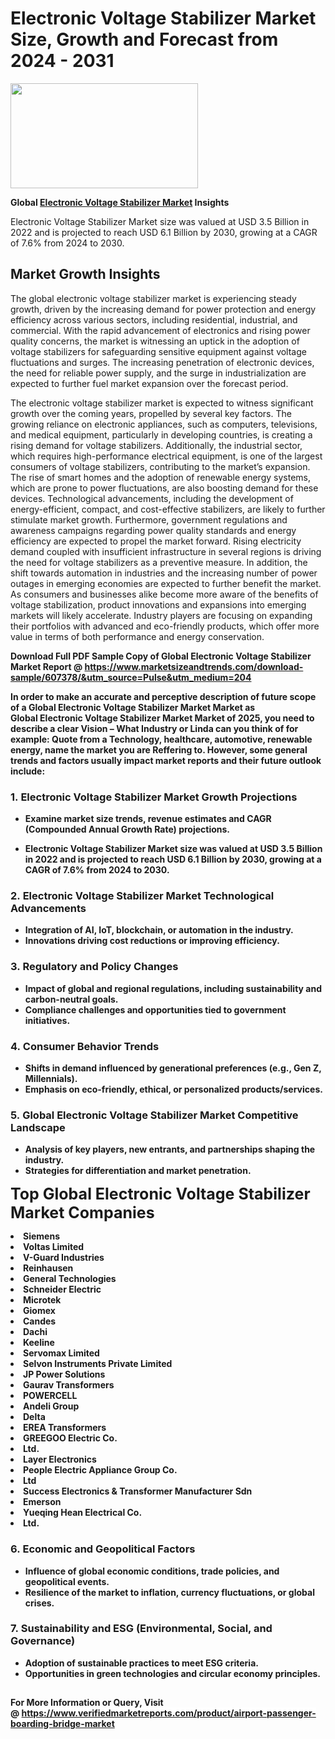 <H1>Electronic Voltage Stabilizer Market Size, Growth and Forecast from 2024 - 2031</H1><img class="aligncenter size-medium wp-image-584254" src="https://thirdeyenews.in/wp-content/uploads/2024/09/Global-Market-Research-300x168.jpeg" alt="" width="300" height="168" /><p><strong>Global&nbsp;<a href="https://www.marketsizeandtrends.com/download-sample/607378/&amp;utm_source=Pulse&amp;utm_medium=204">Electronic Voltage Stabilizer Market</a> Insights</strong></p><p>Electronic Voltage Stabilizer Market size was valued at USD 3.5 Billion in 2022 and is projected to reach USD 6.1 Billion by 2030, growing at a CAGR of 7.6% from 2024 to 2030.</p><p><h2>Market Growth Insights</h2> <p>The global electronic voltage stabilizer market is experiencing steady growth, driven by the increasing demand for power protection and energy efficiency across various sectors, including residential, industrial, and commercial. With the rapid advancement of electronics and rising power quality concerns, the market is witnessing an uptick in the adoption of voltage stabilizers for safeguarding sensitive equipment against voltage fluctuations and surges. The increasing penetration of electronic devices, the need for reliable power supply, and the surge in industrialization are expected to further fuel market expansion over the forecast period.</p> <p><strong></strong></p> <p>The electronic voltage stabilizer market is expected to witness significant growth over the coming years, propelled by several key factors. The growing reliance on electronic appliances, such as computers, televisions, and medical equipment, particularly in developing countries, is creating a rising demand for voltage stabilizers. Additionally, the industrial sector, which requires high-performance electrical equipment, is one of the largest consumers of voltage stabilizers, contributing to the market’s expansion. The rise of smart homes and the adoption of renewable energy systems, which are prone to power fluctuations, are also boosting demand for these devices. Technological advancements, including the development of energy-efficient, compact, and cost-effective stabilizers, are likely to further stimulate market growth. Furthermore, government regulations and awareness campaigns regarding power quality standards and energy efficiency are expected to propel the market forward. Rising electricity demand coupled with insufficient infrastructure in several regions is driving the need for voltage stabilizers as a preventive measure. In addition, the shift towards automation in industries and the increasing number of power outages in emerging economies are expected to further benefit the market. As consumers and businesses alike become more aware of the benefits of voltage stabilization, product innovations and expansions into emerging markets will likely accelerate. Industry players are focusing on expanding their portfolios with advanced and eco-friendly products, which offer more value in terms of both performance and energy conservation. <p><strong></p><p><span class=""><strong>Download Full PDF Sample Copy of Global Electronic Voltage Stabilizer Market Report</strong> @ <a href="https://www.marketsizeandtrends.com/download-sample/607378/&amp;utm_source=Pulse&amp;utm_medium=204" target="_blank">https://www.marketsizeandtrends.com/download-sample/607378/&amp;utm_source=Pulse&amp;utm_medium=204</a></span></p><p>In order to make an accurate and perceptive description of future scope of a Global&nbsp;Electronic Voltage Stabilizer Market Market as Global&nbsp;Electronic Voltage Stabilizer Market Market of 2025, you need to describe a clear Vision &ndash; What Industry or Linda can you think of for example: Quote from a Technology, healthcare, automotive, renewable energy, name the market you are Reffering to. However, some general trends and factors usually impact market reports and their future outlook include:</p><h3>1.&nbsp;<strong>Electronic Voltage Stabilizer Market Growth Projections</strong></h3><ul><li>Examine market size trends, revenue estimates and CAGR (Compounded Annual Growth Rate) projections.</li><li><p>Electronic Voltage Stabilizer Market size was valued at USD 3.5 Billion in 2022 and is projected to reach USD 6.1 Billion by 2030, growing at a CAGR of 7.6% from 2024 to 2030.</p></li></ul><h3>2.&nbsp;<strong>Electronic Voltage Stabilizer Market Technological Advancements</strong></h3><ul><li>Integration of AI, IoT, blockchain, or automation in the industry.</li><li>Innovations driving cost reductions or improving efficiency.</li></ul><h3>3.&nbsp;<strong>Regulatory and Policy Changes</strong></h3><ul><li>Impact of global and regional regulations, including sustainability and carbon-neutral goals.</li><li>Compliance challenges and opportunities tied to government initiatives.</li></ul><h3>4.&nbsp;<strong>Consumer Behavior Trends</strong></h3><ul><li>Shifts in demand influenced by generational preferences (e.g., Gen Z, Millennials).</li><li>Emphasis on eco-friendly, ethical, or personalized products/services.</li></ul><h3>5.&nbsp;<strong>Global Electronic Voltage Stabilizer Market Competitive Landscape</strong></h3><ul><li>Analysis of key players, new entrants, and partnerships shaping the industry.</li><li>Strategies for differentiation and market penetration.</li></ul><p data-pm-slice="1 1 []"><span style="color: inherit; font-family: inherit; font-size: 25px;">Top Global Electronic Voltage Stabilizer Market Companies</span></p><div class="" data-test-id=""><p><li>Siemens</li><li> Voltas Limited</li><li> V-Guard Industries</li><li> Reinhausen</li><li> General Technologies</li><li> Schneider Electric</li><li> Microtek</li><li> Giomex</li><li> Candes</li><li> Dachi</li><li> Keeline</li><li> Servomax Limited</li><li> Selvon Instruments Private Limited</li><li> JP Power Solutions</li><li> Gaurav Transformers</li><li> POWERCELL</li><li> Andeli Group</li><li> Delta</li><li> EREA Transformers</li><li> GREEGOO Electric Co.</li><li>Ltd.</li><li> Layer Electronics</li><li> People Electric Appliance Group Co.</li><li> Ltd</li><li> Success Electronics & Transformer Manufacturer Sdn</li><li> Emerson</li><li> Yueqing Hean Electrical Co.</li><li> Ltd.</li></p></div><h3>6.&nbsp;<strong>Economic and Geopolitical Factors</strong></h3><ul><li>Influence of global economic conditions, trade policies, and geopolitical events.</li><li>Resilience of the market to inflation, currency fluctuations, or global crises.</li></ul><h3>7.&nbsp;<strong>Sustainability and ESG (Environmental, Social, and Governance)</strong></h3><ul><li>Adoption of sustainable practices to meet ESG criteria.</li><li>Opportunities in green technologies and circular economy principles.</li></ul><h2><strong style="font-size: 14px;">For More Information or Query, Visit @&nbsp;</strong><a style="background-color: #ffffff; font-size: 14px;" href="https://www.marketsizeandtrends.com/report/electronic-voltage-stabilizer-market/" target="_blank">https://www.verifiedmarketreports.com/product/airport-passenger-boarding-bridge-market</a></h2>
